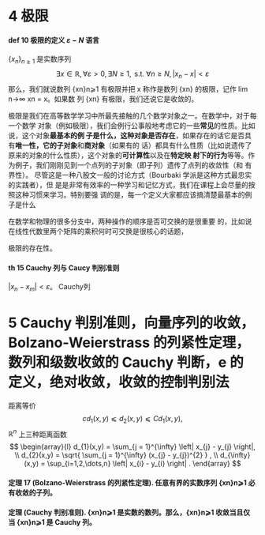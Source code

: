 # 4 极限

#### def 10 极限的定义 ${\varepsilon-N}$ 语言
${\{ x_{n} \}_{n\geq 1}}$ 是实数序列
$$
\exists x \in\mathbb{R} , \forall \varepsilon>0, \exists N \geq 1, \text{ s.t. } \forall n \geq N, \left| x_{n} - x \right| <\varepsilon
$$
那么，我们就说数列 {xn}n⩾1 有极限并把 x 称作是数列 {xn} 的极限，记作 lim
n→∞ xn = x。如果数
列 {xn} 有极限，我们还说它是收敛的。

极限是我们在⾼等数学学习中所最先接触的⼏个数学对象之⼀。在数学中，对于每⼀个数学
对象（例如极限），我们会例⾏公事般地考虑它的⼀些**常见**的性质。比如说，这个对象**最基本的例
⼦**是什么，这种对象是否**存在**，如果存在的话它是否具有**唯⼀**性，它的**⼦对象**和**商对象**（如果有的
话）都具有什么性质（比如说遗传了原来的对象的什么性质），这个对象的**可计算性**以及在**特定映
射下的⾏为**等等。作为例⼦，我们刚刚见到⼀个点列的⼦对象（即⼦列）遗传了点列的收敛性（和
有界性）。
尽管这是⼀种⼋股⽂⼀般的讨论⽅式（Bourbaki 学派是这种⽅式最忠实的实践者），但
是是非常有效率的⼀种学习和记忆⽅式，我们在课程上会尽量的按照这种习惯来学习。特别要强
调的是，每⼀个定义⼤家都应该搞清楚最基本的例⼦是什么



在数学和物理的很多分支中，两种操作的顺序是否可交换的是很重要
的，比如说在线性代数里两个矩阵的乘积何时可交换是很核⼼的话题，


极限的存在性。

#### th 15 Cauchy 列与 Caucy 判别准则

 $|x_{n} − x_m| < ε$。 Cauchy列


# 5 Cauchy 判别准则，向量序列的收敛，Bolzano-Weierstrass 的列紧性定理，数列和级数收敛的 Cauchy 判断，e 的定义，绝对收敛，收敛的控制判别法


距离等价
$$cd_1(x, y) ⩽ d_2(x, y) ⩽ Cd_1(x, y),$$
${\mathbb{R}^{n}}$ 上三种距离函数
$$
\begin{array}{l}
d_{1}(x,y) = \sum_{j = 1}^{\infty} \left| x_{j} - y_{j} \right|, \\
d_{2}(x,y) = \sqrt{ \sum_{j = 1}^{\infty} (x_{j} - y_{j})^{2} } , \\
d_{\infty}(x,y) = \sup_{i=1,2,\dots,n} \left| x_{i} - y_{i} \right| .
\end{array}
$$

#### 定理 17 (Bolzano-Weierstrass 的列紧性定理). 任意有界的实数序列 {xn}n⩾1 必有收敛的⼦列。


#### 定理 (Cauchy 判别准则). {xn}n⩾1 是实数的数列。那么，{xn}n⩾1 收敛当且仅当 {xn}n⩾1 是 Cauchy 列。

